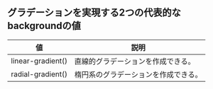## グラデーションを実現する2つの代表的なbackgroundの値
|値|説明|
|-|-|
|linear-gradient()|直線的グラデーションを作成できる。|
|radial-gradient()|楕円系のグラデーションを作成できる。|
